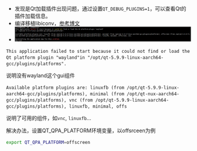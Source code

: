 - 发现是Qt加载插件出现问题，通过设置`QT_DEBUG_PLUGINS=1`，可以查看Qt的插件加载信息。
- 编译移植libiconv，[参考博文](https://blog.csdn.net/deyili/article/details/118224954)
- ![image-20220802181918181](../../_media/image-20220802181918181.png)

```This application failed to start because it could not find or load the Qt platform plugin "wayland"in "/opt/qt-5.9.9-linux-aarch64-gcc/plugins/platforms".``` 

说明没有wayland这个gui组件

```Available platform plugins are: linuxfb (from /opt/qt-5.9.9-linux-aarch64-gcc/plugins/platforms), minimal (from /opt/qt-nux-aarch64-gcc/plugins/platforms), vnc (from /opt/qt-5.9.9-linux-aarch64-gcc/plugins/platforms), linuxfb, minimal, offs```

说明了可用的组件，如`vnc`, `linuxfb`...

解决办法，设置QT_QPA_PLATFORM环境变量，以offsrceen为例

```bash
export QT_QPA_PLATFORM=offscreen
```



